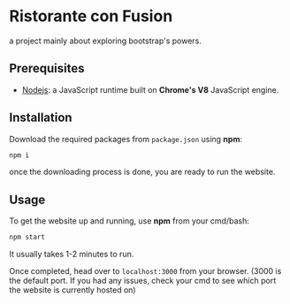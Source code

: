 # Ristorante con Fusion

a project mainly about exploring bootstrap's powers.

## Prerequisites

- [Nodejs](https://nodejs.org/en/): a JavaScript runtime built on **Chrome's V8** JavaScript engine.

## Installation

Download the required packages from `package.json` using **npm**:

```bash
npm i
```

once the downloading process is done, you are ready to run the website.

## Usage

To get the website up and running, use **npm** from your cmd/bash:

```bash
npm start
```

It usually takes 1-2 minutes to run.

Once completed, head over to `localhost:3000` from your browser.
(3000 is the default port. If you had any issues, check your cmd to see which port the website is currently hosted on)
